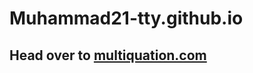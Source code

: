 # Muhammad21-tty.github.io

<h2>Head over to <a href="https://www.multiquation.com/" target="blank">multiquation.com</a></h2>
